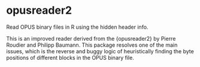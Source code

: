# opusreader2

Read OPUS binary files in R using the hidden header info.

This is an improved reader derived from the {opusreader2} by Pierre Roudier and Philipp Baumann.
This package resolves one of the main issues, which is the reverse and buggy logic of heuristically finding the byte positions of different blocks in the OPUS binary file.

